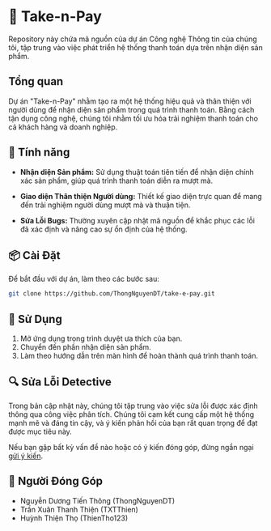 # 🛒 Take-n-Pay

Repository này chứa mã nguồn của dự án Công nghệ Thông tin của chúng tôi, tập trung vào việc phát triển hệ thống thanh toán dựa trên nhận diện sản phẩm.

## Tổng quan

Dự án "Take-n-Pay" nhằm tạo ra một hệ thống hiệu quả và thân thiện với người dùng để nhận diện sản phẩm trong quá trình thanh toán. Bằng cách tận dụng công nghệ, chúng tôi nhằm tối ưu hóa trải nghiệm thanh toán cho cả khách hàng và doanh nghiệp.

## 🚀 Tính năng

- **Nhận diện Sản phẩm:** Sử dụng thuật toán tiên tiến để nhận diện chính xác sản phẩm, giúp quá trình thanh toán diễn ra mượt mà.

- **Giao diện Thân thiện Người dùng:** Thiết kế giao diện trực quan để mang đến trải nghiệm người dùng mượt mà và thuận tiện.

- **Sửa Lỗi Bugs:** Thường xuyên cập nhật mã nguồn để khắc phục các lỗi đã xác định và nâng cao sự ổn định của hệ thống.

## 📦 Cài Đặt

Để bắt đầu với dự án, làm theo các bước sau:

```bash
git clone https://github.com/ThongNguyenDT/take-e-pay.git
```
  
## 🚀 Sử Dụng
1. Mở ứng dụng trong trình duyệt ưa thích của bạn.
2. Chuyển đến phần nhận diện sản phẩm.
3. Làm theo hướng dẫn trên màn hình để hoàn thành quá trình thanh toán.

## 🔍 Sửa Lỗi Detective

Trong bản cập nhật này, chúng tôi tập trung vào việc sửa lỗi được xác định thông qua công việc phân tích. Chúng tôi cam kết cung cấp một hệ thống mạnh mẽ và đáng tin cậy, và ý kiến phản hồi của bạn rất quan trọng để đạt được mục tiêu này.

Nếu bạn gặp bất kỳ vấn đề nào hoặc có ý kiến đóng góp, đừng ngần ngại [gửi ý kiến](https://github.com/ThongNguyenDT/take-e-pay/issues).


## 👥 Người Đóng Góp
- Nguyễn Dương Tiến Thông (ThongNguyenDT)
- Trần Xuân Thanh Thiện (TXTThien)
- Huỳnh Thiện Thọ (ThienTho123)
